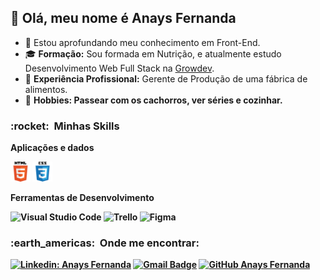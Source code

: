 ## 💜 Olá, meu nome é <strong>Anays Fernanda</strong>

- 🌱 Estou aprofundando meu conhecimento em Front-End.
- 🎓 <strong>Formação:</strong> Sou formada em Nutrição, e atualmente estudo Desenvolvimento Web Full Stack na <a href="https://www.growdev.com.br/">Growdev</a>.
- 💼 <strong>Experiência Profissional:</strong> Gerente de Produção de uma fábrica de alimentos.
- &#128692; <strong>Hobbies:</Hobbier> Passear com os cachorros, ver séries e cozinhar.

<h3> :rocket: &nbsp;Minhas Skills </h3>

**Aplicações e dados**

<code><img height="32" src="https://raw.githubusercontent.com/github/explore/80688e429a7d4ef2fca1e82350fe8e3517d3494d/topics/html/html.png" alt="HTML5"/></code>
<code><img height="32" src="https://raw.githubusercontent.com/github/explore/80688e429a7d4ef2fca1e82350fe8e3517d3494d/topics/css/css.png" alt="CSS"/></code>
 
 **Ferramentas de Desenvolvimento**

  ![Visual Studio Code](https://img.shields.io/badge/-Visual%20Studio%20Code-333333?style=flat&logo=visual-studio-code&logoColor=007ACC)
  ![Trello](https://img.shields.io/badge/-Trello-333333?style=flat&logo=trello&logoColor=007ACC)
  ![Figma](https://img.shields.io/badge/-Figma-333333?style=flat&logo=figma&logoColor=007ACC)
 <br/>

<h3> :earth_americas: &nbsp;Onde me encontrar: </h3> 

[![Linkedin: Anays Fernanda](https://img.shields.io/badge/-anaysfernandadesouza-blue?style=flat-square&logo=Linkedin&logoColor=white&link=https://www.linkedin.com/in/anaysfernandadesouza/)](https://www.linkedin.com/in/anaysfernandadesouza/)
[![Gmail Badge](https://img.shields.io/badge/-a.fernandadesouza@gmail.com-006bed?style=flat-square&logo=Gmail&logoColor=white&link=mailto:a.fernandadesouza@gmail.com)](mailto:a.fernandadesouza@gmail.com)
[![GitHub Anays Fernanda]( https://img.shields.io/github/followers/AnaysFernanda?label=follow&style=social)](https://github.com/anaysfernanda)
